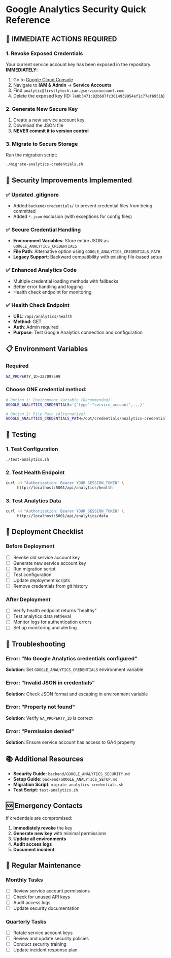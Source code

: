 # Google Analytics Security Quick Reference

## 🚨 IMMEDIATE ACTIONS REQUIRED

### 1. Revoke Exposed Credentials
Your current service account key has been exposed in the repository. **IMMEDIATELY**:
1. Go to [Google Cloud Console](https://console.cloud.google.com/)
2. Navigate to **IAM & Admin** → **Service Accounts**
3. Find `analytic@firstlytech.iam.gserviceaccount.com`
4. Delete the exposed key (ID: `7e0b3471c82b607fc3014939954ef1c77ef6951b`)

### 2. Generate New Secure Key
1. Create a new service account key
2. Download the JSON file
3. **NEVER commit it to version control**

### 3. Migrate to Secure Storage
Run the migration script:
```bash
./migrate-analytics-credentials.sh
```

## 🔐 Security Improvements Implemented

### ✅ Updated .gitignore
- Added `backend/credentials/` to prevent credential files from being committed
- Added `*.json` exclusion (with exceptions for config files)

### ✅ Secure Credential Handling
- **Environment Variables**: Store entire JSON as `GOOGLE_ANALYTICS_CREDENTIALS`
- **File Path**: Alternative option using `GOOGLE_ANALYTICS_CREDENTIALS_PATH`
- **Legacy Support**: Backward compatibility with existing file-based setup

### ✅ Enhanced Analytics Code
- Multiple credential loading methods with fallbacks
- Better error handling and logging
- Health check endpoint for monitoring

### ✅ Health Check Endpoint
- **URL**: `/api/analytics/health`
- **Method**: GET
- **Auth**: Admin required
- **Purpose**: Test Google Analytics connection and configuration

## 📋 Environment Variables

### Required
```bash
GA_PROPERTY_ID=327097599
```

### Choose ONE credential method:
```bash
# Option 1: Environment Variable (Recommended)
GOOGLE_ANALYTICS_CREDENTIALS='{"type":"service_account",...}'

# Option 2: File Path (Alternative)
GOOGLE_ANALYTICS_CREDENTIALS_PATH=/opt/credentials/analytics-credentials.json
```

## 🧪 Testing

### 1. Test Configuration
```bash
./test-analytics.sh
```

### 2. Test Health Endpoint
```bash
curl -H "Authorization: Bearer YOUR_SESSION_TOKEN" \
     http://localhost:5001/api/analytics/health
```

### 3. Test Analytics Data
```bash
curl -H "Authorization: Bearer YOUR_SESSION_TOKEN" \
     http://localhost:5001/api/analytics/data
```

## 🚀 Deployment Checklist

### Before Deployment
- [ ] Revoke old service account key
- [ ] Generate new service account key
- [ ] Run migration script
- [ ] Test configuration
- [ ] Update deployment scripts
- [ ] Remove credentials from git history

### After Deployment
- [ ] Verify health endpoint returns "healthy"
- [ ] Test analytics data retrieval
- [ ] Monitor logs for authentication errors
- [ ] Set up monitoring and alerting

## 🔧 Troubleshooting

### Error: "No Google Analytics credentials configured"
**Solution**: Set `GOOGLE_ANALYTICS_CREDENTIALS` environment variable

### Error: "Invalid JSON in credentials"
**Solution**: Check JSON format and escaping in environment variable

### Error: "Property not found"
**Solution**: Verify `GA_PROPERTY_ID` is correct

### Error: "Permission denied"
**Solution**: Ensure service account has access to GA4 property

## 📚 Additional Resources

- **Security Guide**: `backend/GOOGLE_ANALYTICS_SECURITY.md`
- **Setup Guide**: `backend/GOOGLE_ANALYTICS_SETUP.md`
- **Migration Script**: `migrate-analytics-credentials.sh`
- **Test Script**: `test-analytics.sh`

## 🆘 Emergency Contacts

If credentials are compromised:
1. **Immediately revoke** the key
2. **Generate new key** with minimal permissions
3. **Update all environments**
4. **Audit access logs**
5. **Document incident**

## 🔄 Regular Maintenance

### Monthly Tasks
- [ ] Review service account permissions
- [ ] Check for unused API keys
- [ ] Audit access logs
- [ ] Update security documentation

### Quarterly Tasks
- [ ] Rotate service account keys
- [ ] Review and update security policies
- [ ] Conduct security training
- [ ] Update incident response plan
